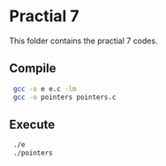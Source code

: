 # Practial 7

This folder contains the practial 7 codes.

## Compile

```bash
 gcc -o e e.c -lm 
 gcc -o pointers pointers.c  
```

## Execute

```bash
 ./e
 ./pointers
```
